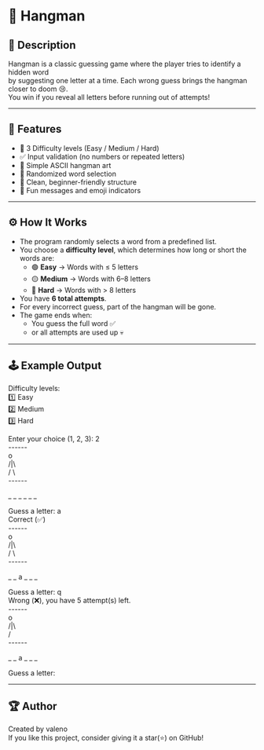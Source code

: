 # 🧩 Hangman 

## 🧠 Description
Hangman is a classic guessing game where the player tries to identify a hidden word  
by suggesting one letter at a time. Each wrong guess brings the hangman closer to doom 😢.  
You win if you reveal all letters before running out of attempts!

---

## 📜 Features
- 🧩 3 Difficulty levels (Easy / Medium / Hard)
- ✅ Input validation (no numbers or repeated letters)
- 🎨 Simple ASCII hangman art
- 🧠 Randomized word selection
- 🎯 Clean, beginner-friendly structure
- 💬 Fun messages and emoji indicators


---

## ⚙️ How It Works
- The program randomly selects a word from a predefined list.  
- You choose a **difficulty level**, which determines how long or short the words are:
  - 🟢 **Easy** → Words with ≤ 5 letters  
  - 🟡 **Medium** → Words with 6–8 letters  
  - 🔴 **Hard** → Words with > 8 letters  
- You have **6 total attempts**.  
- For every incorrect guess, part of the hangman will be gone.  
- The game ends when:
  - You guess the full word ✅
  - or all attempts are used up 💀

---

## 🕹️ Example Output
Difficulty levels: <br>
1️⃣  Easy <br>
2️⃣  Medium <br>
3️⃣  Hard

Enter your choice (1, 2, 3): 2 <br>
------ <br>
 o <br>
/|\ <br>
/ \ <br>
------ <br>

_ _ _ _ _ _ <br>

Guess a letter: a <br>
Correct (✅) <br>
------ <br>
 o <br>
/|\ <br>
/ \ <br>
------ <br>

_ _ a _ _ _

Guess a letter: q <br>
Wrong (❌), you have 5 attempt(s) left. <br>
------ <br>
 o <br>
/|\ <br>
/ <br>
------ <br>

_ _ a _ _ _

Guess a letter:

---

## 🏆 Author
Created by valeno <br>
If you like this project, consider giving it a star(⭐) on GitHub!

